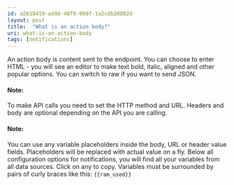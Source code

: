 ```yaml
---
id: a2618410-ad9d-48f9-99df-1a2cdb20882d
layout: post
title:  "What is an action body?"
uri: what-is-an-action-body
tags: [notifications]
---
```


An action body is content sent to the endpoint. You can choose to enter HTML - you will see an editor to make text bold, italic, aligned and other popular options. You can switch to raw if you want to send JSON.

<!-- more -->

#### Note:

To make API calls you need to set the HTTP method and URL. Headers and body are optional depending on the API you are calling.

#### Note:

You can use any variable placeholders inside the body, URL or header value fields. Placeholders will be replaced with actual value on a fly. Below all configuration options for notifications, you will find all your variables from all data sources. Click on any to copy. Variables must be surrounded by pairs of curly braces like this: `{{ram_used}}`